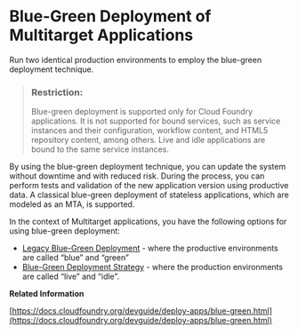 <!-- loio772ab72204f04946b79ce2d962e64970 -->

# Blue-Green Deployment of Multitarget Applications

Run two identical production environments to employ the blue-green deployment technique.

> ### Restriction:  
> Blue-green deployment is supported only for Cloud Foundry applications. It is not supported for bound services, such as service instances and their configuration, workflow content, and HTML5 repository content, among others. Live and idle applications are bound to the same service instances.

By using the blue-green deployment technique, you can update the system without downtime and with reduced risk. During the process, you can perform tests and validation of the new application version using productive data. A classical blue-green deployment of stateless applications, which are modeled as an MTA, is supported.

In the context of Multitarget applications, you have the following options for using blue-green deployment:

-   [Legacy Blue-Green Deployment](legacy-blue-green-deployment-764308c.md) - where the productive environments are called “blue” and “green”
-   [Blue-Green Deployment Strategy](blue-green-deployment-strategy-7c83810.md) - where the production environments are called “live” and “idle”.

**Related Information**  


[https://docs.cloudfoundry.org/devguide/deploy-apps/blue-green.html](https://docs.cloudfoundry.org/devguide/deploy-apps/blue-green.html)


